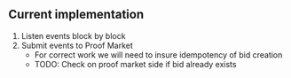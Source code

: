 ## Current implementation
1. Listen events block by block
2. Submit events to Proof Market
    - For correct work we will need to insure idempotency of bid creation
    - TODO: Check on proof market side if bid already exists

